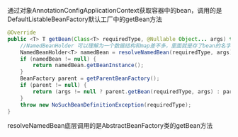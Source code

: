 通过对象AnnotationConfigApplicationContext获取容器中的bean，调用的是DefaultListableBeanFactory默认工厂中的getBean方法

```java
@Override
public <T> T getBean(Class<T> requiredType, @Nullable Object... args) throws BeansException {
	//NamedBeanHolder 可以理解为一个数据结构和map差不多，里面就是存了bean的名字和bean的实例
    NamedBeanHolder<T> namedBean = resolveNamedBean(requiredType, args);
    if (namedBean != null) {
        return namedBean.getBeanInstance();
    }
    BeanFactory parent = getParentBeanFactory();
    if (parent != null) {
        return (args != null ? parent.getBean(requiredType, args) : parent.getBean(requiredType));
    }
    throw new NoSuchBeanDefinitionException(requiredType);
}
```

resolveNamedBean底层调用的是AbstractBeanFactory类的getBean方法

```java

```

